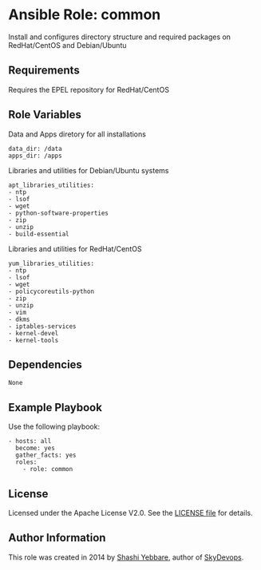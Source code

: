 Ansible Role: common
=====================
Install and configures directory structure and required packages on RedHat/CentOS and Debian/Ubuntu

Requirements
------------
Requires the EPEL repository for RedHat/CentOS


Role Variables
--------------
Data and Apps diretory for all installations
```
data_dir: /data
apps_dir: /apps
```

Libraries and utilities for Debian/Ubuntu systems
```
apt_libraries_utilities:
- ntp
- lsof
- wget
- python-software-properties
- zip
- unzip
- build-essential
```
Libraries and utilities for RedHat/CentOS
```
yum_libraries_utilities:
- ntp
- lsof
- wget
- policycoreutils-python
- zip
- unzip
- vim
- dkms
- iptables-services
- kernel-devel
- kernel-tools
```

Dependencies
------------

```
None
```

Example Playbook
----------------

Use the following playbook:

```
- hosts: all
  become: yes
  gather_facts: yes
  roles:
    - role: common
```

License
-------

Licensed under the Apache License V2.0. See the [LICENSE file](LICENSE) for details.

Author Information
------------------

This role was created in 2014 by [Shashi Yebbare](https://www.skydevops.co.in/), author of [SkyDevops](https://www.skydevops.co.in/).

